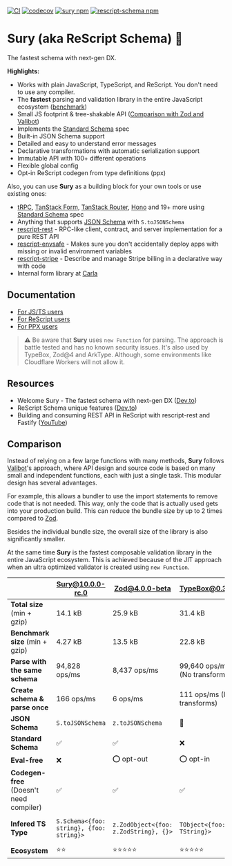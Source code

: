 [![CI](https://github.com/DZakh/rescript-schema/actions/workflows/ci.yml/badge.svg)](https://github.com/DZakh/rescript-schema/actions/workflows/ci.yml)
[![codecov](https://codecov.io/gh/DZakh/rescript-schema/branch/main/graph/badge.svg?token=40G6YKKD6J)](https://codecov.io/gh/DZakh/rescript-schema)
[![sury npm](https://img.shields.io/npm/dm/sury?label=Sury)](https://www.npmjs.com/package/sury)
[![rescript-schema npm](https://img.shields.io/npm/dm/rescript-schema?label=ReScript%20Schema)](https://www.npmjs.com/package/rescript-schema)

# Sury (aka ReScript Schema) 🧬

The fastest schema with next-gen DX.

**Highlights:**

- Works with plain JavaScript, TypeScript, and ReScript. You don't need to use any compiler.
- The **fastest** parsing and validation library in the entire JavaScript ecosystem ([benchmark](https://moltar.github.io/typescript-runtime-type-benchmarks/))
- Small JS footprint & tree-shakable API ([Comparison with Zod and Valibot](#comparison))
- Implements the [Standard Schema](https://standardschema.dev/) spec
- Built-in JSON Schema support
- Detailed and easy to understand error messages
- Declarative transformations with automatic serialization support
- Immutable API with 100+ different operations
- Flexible global config
- Opt-in ReScript codegen from type definitions (ppx)

Also, you can use **Sury** as a building block for your own tools or use existing ones:

- [tRPC](https://trpc.io/), [TanStack Form](https://tanstack.com/form), [TanStack Router](https://tanstack.com/router), [Hono](https://hono.dev/) and 19+ more using [Standard Schema](https://standardschema.dev/) spec
- Anything that supports [JSON Schema](https://json-schema.org/) with `S.toJSONSchema`
- [rescript-rest](https://github.com/DZakh/rescript-rest) - RPC-like client, contract, and server implementation for a pure REST API
- [rescript-envsafe](https://github.com/DZakh/rescript-envsafe) - Makes sure you don't accidentally deploy apps with missing or invalid environment variables
- [rescript-stripe](https://github.com/enviodev/rescript-stripe) - Describe and manage Stripe billing in a declarative way with code
- Internal form library at [Carla](https://www.carla.se/)

## Documentation

- [For JS/TS users](/docs/js-usage.md)
- [For ReScript users](/docs/rescript-usage.md)
- [For PPX users](/packages/sury-ppx/README.md)

> ⚠️ Be aware that **Sury** uses `new Function` for parsing. The approach is battle tested and has no known security issues. It's also used by TypeBox, Zod@4 and ArkType. Although, some environments like Cloudflare Workers will not allow it.

## Resources

- Welcome Sury - The fastest schema with next-gen DX ([Dev.to](https://dev.to/dzakh/welcome-sury-the-fastest-schema-with-next-gen-dx-5gl4))
- ReScript Schema unique features ([Dev.to](https://dev.to/dzakh/javascript-schema-library-from-the-future-5420))
- Building and consuming REST API in ReScript with rescript-rest and Fastify ([YouTube](https://youtu.be/37FY6a-zY20?si=72zT8Gecs5vmDPlD))

## Comparison

Instead of relying on a few large functions with many methods, **Sury** follows [Valibot](https://github.com/fabian-hiller/valibot)'s approach, where API design and source code is based on many small and independent functions, each with just a single task. This modular design has several advantages.

For example, this allows a bundler to use the import statements to remove code that is not needed. This way, only the code that is actually used gets into your production build. This can reduce the bundle size by up to 2 times compared to [Zod](https://github.com/colinhacks/zod).

Besides the individual bundle size, the overall size of the library is also significantly smaller.

At the same time **Sury** is the fastest composable validation library in the entire JavaScript ecosystem. This is achieved because of the JIT approach when an ultra optimized validator is created using `new Function`.

|                                          | [Sury@10.0.0-rc.0](https://github.com/DZakh/sury) | [Zod@4.0.0-beta](https://v4.zod.dev/v4) | [TypeBox@0.34.33](https://github.com/sinclairzx81/typebox) | [Valibot@1.0.0](https://valibot.dev/)                                  | [ArkType@2.1.20](https://arktype.io/) |
| ---------------------------------------- | ------------------------------------------------- | --------------------------------------- | ---------------------------------------------------------- | ---------------------------------------------------------------------- | ------------------------------------- |
| **Total size** (min + gzip)              | 14.1 kB                                           | 25.9 kB                                 | 31.4 kB                                                    | 12.6 kB                                                                | 45.9 kB                               |
| **Benchmark size** (min + gzip)          | 4.27 kB                                           | 13.5 kB                                 | 22.8 kB                                                    | 1.23 kB                                                                | 45.8 kB                               |
| **Parse with the same schema**           | 94,828 ops/ms                                     | 8,437 ops/ms                            | 99,640 ops/ms (No transforms)                              | 1,721 ops/ms                                                           | 67,552 ops/ms                         |
| **Create schema & parse once**           | 166 ops/ms                                        | 6 ops/ms                                | 111 ops/ms (No transforms)                                 | 287 ops/ms                                                             | 11 ops/ms                             |
| **JSON Schema**                          | `S.toJSONSchema`                                  | `z.toJSONSchema`                        | 👑                                                         | `@valibot/to-json-schema`                                              | `T.toJsonSchema`                      |
| **Standard Schema**                      | ✅                                                | ✅                                      | ❌                                                         | ✅                                                                     | ✅                                    |
| **Eval-free**                            | ❌                                                | ⭕ opt-out                              | ⭕ opt-in                                                  | ✅                                                                     | ⭕ opt-out                            |
| **Codegen-free** (Doesn't need compiler) | ✅                                                | ✅                                      | ✅                                                         | ✅                                                                     | ✅                                    |
| **Infered TS Type**                      | `S.Schema<{foo: string}, {foo: string}>`          | `z.ZodObject<{foo: z.ZodString}, {}>`   | `TObject<{foo: TString}>`                                  | `v.ObjectSchema<{readonly foo: v.StringSchema<undefined>}, undefined>` | `Type<{foo: string}, {}>`             |
| **Ecosystem**                            | ⭐️⭐️                                            | ⭐️⭐️⭐️⭐️⭐️                         | ⭐️⭐️⭐️⭐️⭐️                                            | ⭐️⭐️⭐️                                                              | ⭐️⭐️                                |
